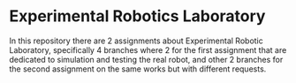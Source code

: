 # Experimental Robotics Laboratory

In this repository there are 2 assignments about Experimental Robotic Laboratory, specifically 4 branches where 2 for the first assignment that are dedicated to simulation and testing the real robot, and other 2 branches for the second assignment on the same works but with different requests.
